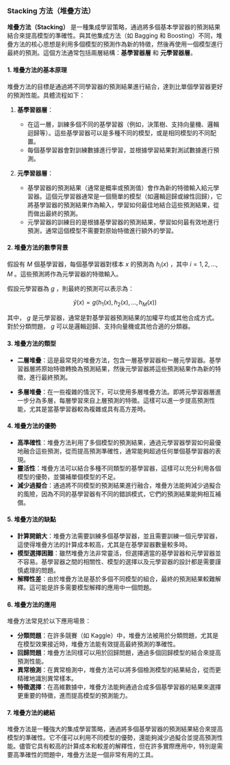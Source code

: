 ### Stacking 方法（堆疊方法）

**堆疊方法（Stacking）** 是一種集成學習策略，通過將多個基本學習器的預測結果結合來提高模型的準確性。與其他集成方法（如 Bagging 和 Boosting）不同，堆疊方法的核心思想是利用多個模型的預測作為新的特徵，然後再使用一個模型進行最終的預測。這個方法通常包括兩層結構：**基學習器層** 和 **元學習器層**。

#### 1. **堆疊方法的基本原理**

堆疊方法的目標是通過將不同學習器的預測結果進行結合，達到比單個學習器更好的預測性能。具體流程如下：

1. **基學習器層**：
   - 在這一層，訓練多個不同的基學習器（例如，決策樹、支持向量機、邏輯迴歸等）。這些基學習器可以是多種不同的模型，或是相同模型的不同配置。
   - 每個基學習器會對訓練數據進行學習，並根據學習結果對測試數據進行預測。

2. **元學習器層**：
   - 基學習器的預測結果（通常是概率或預測值）會作為新的特徵輸入給元學習器。這個元學習器通常是一個簡單的模型（如邏輯迴歸或線性回歸），它將基學習器的預測結果作為輸入，學習如何最佳地結合這些預測結果，從而做出最終的預測。
   - 元學習器的訓練目的是根據基學習器的預測結果，學習如何最有效地進行預測，通常這個模型不需要對原始特徵進行額外的學習。

#### 2. **堆疊方法的數學背景**

假設有  $M$  個基學習器，每個基學習器對樣本  $x$  的預測為  $h_i(x)$ ，其中  $i = 1, 2, \dots, M$ 。這些預測將作為元學習器的特徵輸入。

假設元學習器為  $g$ ，則最終的預測可以表示為：

$$\hat{y}(x) = g(h_1(x), h_2(x), \dots, h_M(x))$$

其中， $g$  是元學習器，通常是對基學習器預測結果的加權平均或其他合成方式。對於分類問題， $g$  可以是邏輯迴歸、支持向量機或其他合適的分類器。

#### 3. **堆疊方法的類型**

- **二層堆疊**：這是最常見的堆疊方法，包含一層基學習器和一層元學習器。基學習器層將原始特徵轉換為預測結果，然後元學習器將這些預測結果作為新的特徵，進行最終預測。

- **多層堆疊**：在一些複雜的情況下，可以使用多層堆疊方法。即將元學習器層進一步分為多層，每層學習來自上層預測的特徵。這樣可以進一步提高預測性能，尤其是當基學習器較為複雜或具有高方差時。

#### 4. **堆疊方法的優勢**

- **高準確性**：堆疊方法利用了多個模型的預測結果，通過元學習器學習如何最優地融合這些預測，從而提高預測準確性，通常能夠超過任何單個基學習器的表現。
- **靈活性**：堆疊方法可以結合多種不同類型的基學習器，這樣可以充分利用各個模型的優勢，並彌補單個模型的不足。
- **減少過擬合**：通過將不同模型的預測結果進行融合，堆疊方法能夠減少過擬合的風險，因為不同的基學習器有不同的錯誤模式，它們的預測結果能夠相互補償。

#### 5. **堆疊方法的缺點**

- **計算開銷大**：堆疊方法需要訓練多個基學習器，並且需要訓練一個元學習器，這使得堆疊方法的計算成本較高，尤其是在基學習器數量較多時。
- **模型選擇困難**：雖然堆疊方法非常靈活，但選擇適當的基學習器和元學習器並不容易。基學習器之間的相關性、模型的選擇以及元學習器的設計都是需要謹慎處理的問題。
- **解釋性差**：由於堆疊方法是基於多個不同模型的組合，最終的預測結果較難解釋。這可能是許多需要模型解釋的應用中一個問題。

#### 6. **堆疊方法的應用**

堆疊方法常見於以下應用場景：

- **分類問題**：在許多競賽（如 Kaggle）中，堆疊方法被用於分類問題，尤其是在模型效果接近時，堆疊方法能有效提高最終預測的準確性。
- **回歸問題**：堆疊方法同樣可以用於回歸問題，通過多個回歸模型的結合來提高預測性能。
- **異常檢測**：在異常檢測中，堆疊方法可以將多個檢測模型的結果結合，從而更精確地識別異常樣本。
- **特徵選擇**：在高維數據中，堆疊方法能夠通過合成多個基學習器的結果來選擇更重要的特徵，進而提高模型的預測能力。

#### 7. **堆疊方法的總結**

堆疊方法是一種強大的集成學習策略，通過將多個基學習器的預測結果結合來提高模型的準確性。它不僅可以利用不同模型的優勢，還能夠減少過擬合並提高預測性能。儘管它具有較高的計算成本和較差的解釋性，但在許多實際應用中，特別是需要高準確性的問題中，堆疊方法是一個非常有用的工具。